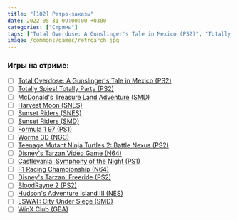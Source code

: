 ```yaml
---
title: "[102] Ретро-заказы"
date: 2022-05-31 09:00:00 +0300
categories: ["Стримы"]
tags: ["Total Overdose: A Gunslinger's Tale in Mexico (PS2)", "Totally Spies! Totally Party (PS2)", "McDonald's Treasure Land Adventure (SMD)", "Harvest Moon (SNES)", "Sunset Riders (SNES)", "Sunset Riders (SMD)", "Formula 1 97 (PS1)", "Worms 3D (NGC)", "Teenage Mutant Ninja Turtles 2: Battle Nexus (PS2)", "Disney's Tarzan Video Game (N64)", "Castlevania: Symphony of the Night (PS1)", "F1 Racing Championship (N64)", "Disney's Tarzan: Freeride (PS2)", "BloodRayne 2 (PS2)", "Hudson's Adventure Island III (NES)", "ESWAT: City Under Siege (SMD)", "WinX Club (GBA)"]
image: /commons/games/retroarch.jpg
---
```


### Игры на стриме:
+ [ ] [Total Overdose: A Gunslinger's Tale in Mexico (PS2)](/tags/total-overdose-a-gunslinger-s-tale-in-mexico-ps2)
+ [ ] [Totally Spies! Totally Party (PS2)](/tags/totally-spies-totally-party-ps2)
+ [ ] [McDonald's Treasure Land Adventure (SMD)](/tags/mcdonald-s-treasure-land-adventure-smd)
+ [ ] [Harvest Moon (SNES)](/tags/harvest-moon-snes)
+ [ ] [Sunset Riders (SNES)](/tags/sunset-riders-snes)
+ [ ] [Sunset Riders (SMD)](/tags/sunset-riders-smd)
+ [ ] [Formula 1 97 (PS1)](/tags/formula-1-97-ps1)
+ [ ] [Worms 3D (NGC)](/tags/worms-3d-ngc)
+ [ ] [Teenage Mutant Ninja Turtles 2: Battle Nexus (PS2)](/tags/teenage-mutant-ninja-turtles-2-battle-nexus-ps2)
+ [ ] [Disney's Tarzan Video Game (N64)](/tags/disney-s-tarzan-video-game-n64)
+ [ ] [Castlevania: Symphony of the Night (PS1)](/tags/castlevania-symphony-of-the-night-ps1)
+ [ ] [F1 Racing Championship (N64)](/tags/f1-racing-championship-n64)
+ [ ] [Disney's Tarzan: Freeride (PS2)](/tags/disney-s-tarzan-freeride-ps2)
+ [ ] [BloodRayne 2 (PS2)](/tags/bloodrayne-2-ps2)
+ [ ] [Hudson's Adventure Island III (NES)](/tags/hudson-s-adventure-island-iii-nes)
+ [ ] [ESWAT: City Under Siege (SMD)](/tags/eswat-city-under-siege-smd)
+ [ ] [WinX Club (GBA)](/tags/winx-club-gba)

